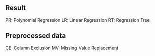 ## Result
PR: Polynomial Regression
LR: Linear Regression
RT: Regression Tree

## Preprocessed data
CE: Column Exclusion
MV: Missing Value Replacement